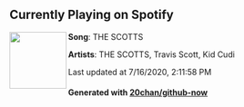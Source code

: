 ## Currently Playing on Spotify

[<img align="left" width="100" src="https://i.scdn.co/image/ab67616d00001e0211d6f8c713ef93a9bb64ddfe">](https://open.spotify.com/album/7q6zjWaLw8bN5nYiBWjrus)

**Song**: THE SCOTTS

**Artists**: THE SCOTTS, Travis Scott, Kid Cudi

Last updated at 7/16/2020, 2:11:58 PM

#### Generated with [20chan/github-now](https://github.com/20chan/github-now)